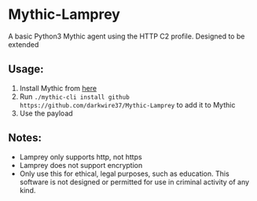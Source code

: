 # Mythic-Lamprey
A basic Python3 Mythic agent using the HTTP C2 profile.  Designed to be extended
## Usage:
1) Install Mythic from [here](https://github.com/its-a-feature/Mythic)
2) Run `./mythic-cli install github https://github.com/darkwire37/Mythic-Lamprey` to add it to Mythic
3) Use the payload

## Notes:
- Lamprey only supports http, not https
- Lamprey does not support encryption
- Only use this for ethical, legal purposes, such as education.  This software is not designed or permitted for use in criminal activity of any kind. 
